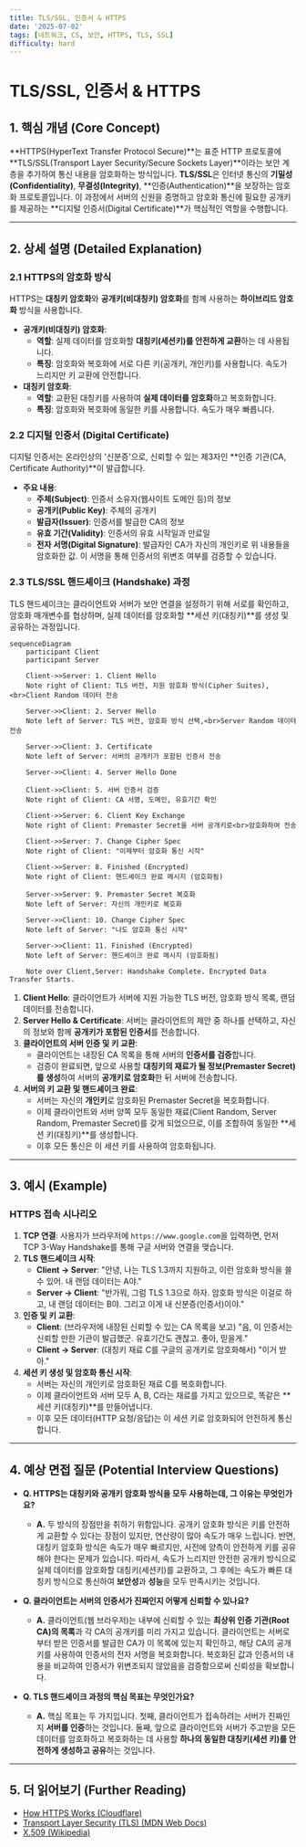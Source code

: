 ```yaml
---
title: TLS/SSL, 인증서 & HTTPS
date: '2025-07-02'
tags: [네트워크, CS, 보안, HTTPS, TLS, SSL]
difficulty: hard
---
```


# TLS/SSL, 인증서 & HTTPS

## 1. 핵심 개념 (Core Concept)

\*\*HTTPS(HyperText Transfer Protocol Secure)\*\*는 표준 HTTP 프로토콜에 \*\*TLS/SSL(Transport Layer Security/Secure Sockets Layer)\*\*이라는 보안 계층을 추가하여 통신 내용을 암호화하는 방식입니다. **TLS/SSL**은 인터넷 통신의 **기밀성(Confidentiality)**, **무결성(Integrity)**, \*\*인증(Authentication)\*\*을 보장하는 암호화 프로토콜입니다. 이 과정에서 서버의 신원을 증명하고 암호화 통신에 필요한 공개키를 제공하는 \*\*디지털 인증서(Digital Certificate)\*\*가 핵심적인 역할을 수행합니다.

______________________________________________________________________

## 2. 상세 설명 (Detailed Explanation)

### 2.1 HTTPS의 암호화 방식

HTTPS는 **대칭키 암호화**와 **공개키(비대칭키) 암호화**를 함께 사용하는 **하이브리드 암호화** 방식을 사용합니다.

- **공개키(비대칭키) 암호화**:
  - **역할**: 실제 데이터를 암호화할 **대칭키(세션키)를 안전하게 교환**하는 데 사용됩니다.
  - **특징**: 암호화와 복호화에 서로 다른 키(공개키, 개인키)를 사용합니다. 속도가 느리지만 키 교환에 안전합니다.
- **대칭키 암호화**:
  - **역할**: 교환된 대칭키를 사용하여 **실제 데이터를 암호화**하고 복호화합니다.
  - **특징**: 암호화와 복호화에 동일한 키를 사용합니다. 속도가 매우 빠릅니다.

### 2.2 디지털 인증서 (Digital Certificate)

디지털 인증서는 온라인상의 '신분증'으로, 신뢰할 수 있는 제3자인 \*\*인증 기관(CA, Certificate Authority)\*\*이 발급합니다.

- **주요 내용**:
  - **주체(Subject)**: 인증서 소유자(웹사이트 도메인 등)의 정보
  - **공개키(Public Key)**: 주체의 공개키
  - **발급자(Issuer)**: 인증서를 발급한 CA의 정보
  - **유효 기간(Validity)**: 인증서의 유효 시작일과 만료일
  - **전자 서명(Digital Signature)**: 발급자인 CA가 자신의 개인키로 위 내용들을 암호화한 값. 이 서명을 통해 인증서의 위변조 여부를 검증할 수 있습니다.

### 2.3 TLS/SSL 핸드셰이크 (Handshake) 과정

TLS 핸드셰이크는 클라이언트와 서버가 보안 연결을 설정하기 위해 서로를 확인하고, 암호화 매개변수를 협상하며, 실제 데이터를 암호화할 \*\*세션 키(대칭키)\*\*를 생성 및 공유하는 과정입니다.

```mermaid
sequenceDiagram
    participant Client
    participant Server

    Client->>Server: 1. Client Hello
    Note right of Client: TLS 버전, 지원 암호화 방식(Cipher Suites),<br>Client Random 데이터 전송

    Server->>Client: 2. Server Hello
    Note left of Server: TLS 버전, 암호화 방식 선택,<br>Server Random 데이터 전송

    Server->>Client: 3. Certificate
    Note left of Server: 서버의 공개키가 포함된 인증서 전송

    Server->>Client: 4. Server Hello Done

    Client->>Client: 5. 서버 인증서 검증
    Note right of Client: CA 서명, 도메인, 유효기간 확인

    Client->>Server: 6. Client Key Exchange
    Note right of Client: Premaster Secret을 서버 공개키로<br>암호화하여 전송

    Client->>Server: 7. Change Cipher Spec
    Note right of Client: "이제부터 암호화 통신 시작"

    Client->>Server: 8. Finished (Encrypted)
    Note right of Client: 핸드셰이크 완료 메시지 (암호화됨)

    Server->>Server: 9. Premaster Secret 복호화
    Note left of Server: 자신의 개인키로 복호화

    Server->>Client: 10. Change Cipher Spec
    Note left of Server: "나도 암호화 통신 시작"

    Server->>Client: 11. Finished (Encrypted)
    Note left of Server: 핸드셰이크 완료 메시지 (암호화됨)

    Note over Client,Server: Handshake Complete. Encrypted Data Transfer Starts.
```

1. **Client Hello**: 클라이언트가 서버에 지원 가능한 TLS 버전, 암호화 방식 목록, 랜덤 데이터를 전송합니다.
1. **Server Hello & Certificate**: 서버는 클라이언트의 제안 중 하나를 선택하고, 자신의 정보와 함께 **공개키가 포함된 인증서**를 전송합니다.
1. **클라이언트의 서버 인증 및 키 교환**:
   - 클라이언트는 내장된 CA 목록을 통해 서버의 **인증서를 검증**합니다.
   - 검증이 완료되면, 앞으로 사용할 **대칭키의 재료가 될 정보(Premaster Secret)를 생성**하여 서버의 **공개키로 암호화**한 뒤 서버에 전송합니다.
1. **서버의 키 교환 및 핸드셰이크 완료**:
   - 서버는 자신의 **개인키**로 암호화된 Premaster Secret을 복호화합니다.
   - 이제 클라이언트와 서버 양쪽 모두 동일한 재료(Client Random, Server Random, Premaster Secret)를 갖게 되었으므로, 이를 조합하여 동일한 \*\*세션 키(대칭키)\*\*를 생성합니다.
   - 이후 모든 통신은 이 세션 키를 사용하여 암호화됩니다.

______________________________________________________________________

## 3. 예시 (Example)

### HTTPS 접속 시나리오

1. **TCP 연결**: 사용자가 브라우저에 `https://www.google.com`을 입력하면, 먼저 TCP 3-Way Handshake를 통해 구글 서버와 연결을 맺습니다.
1. **TLS 핸드셰이크 시작**:
   - **Client -> Server**: "안녕, 나는 TLS 1.3까지 지원하고, 이런 암호화 방식을 쓸 수 있어. 내 랜덤 데이터는 A야."
   - **Server -> Client**: "반가워, 그럼 TLS 1.3으로 하자. 암호화 방식은 이걸로 하고, 내 랜덤 데이터는 B야. 그리고 이게 내 신분증(인증서)이야."
1. **인증 및 키 교환**:
   - **Client**: (브라우저에 내장된 신뢰할 수 있는 CA 목록을 보고) "음, 이 인증서는 신뢰할 만한 기관이 발급했군. 유효기간도 괜찮고. 좋아, 믿을게."
   - **Client -> Server**: (대칭키 재료 C를 구글의 공개키로 암호화해서) "이거 받아."
1. **세션 키 생성 및 암호화 통신 시작**:
   - 서버는 자신의 개인키로 암호화된 재료 C를 복호화합니다.
   - 이제 클라이언트와 서버 모두 A, B, C라는 재료를 가지고 있으므로, 똑같은 \*\*세션 키(대칭키)\*\*를 만들어냅니다.
   - 이후 모든 데이터(HTTP 요청/응답)는 이 세션 키로 암호화되어 안전하게 통신합니다.

______________________________________________________________________

## 4. 예상 면접 질문 (Potential Interview Questions)

- **Q. HTTPS는 대칭키와 공개키 암호화 방식을 모두 사용하는데, 그 이유는 무엇인가요?**

  - **A.** 두 방식의 장점만을 취하기 위함입니다. 공개키 암호화 방식은 키를 안전하게 교환할 수 있다는 장점이 있지만, 연산량이 많아 속도가 매우 느립니다. 반면, 대칭키 암호화 방식은 속도가 매우 빠르지만, 사전에 양측이 안전하게 키를 공유해야 한다는 문제가 있습니다. 따라서, 속도가 느리지만 안전한 공개키 방식으로 실제 데이터를 암호화할 대칭키(세션키)를 교환하고, 그 후에는 속도가 빠른 대칭키 방식으로 통신하여 **보안성**과 **성능**을 모두 만족시키는 것입니다.

- **Q. 클라이언트는 서버의 인증서가 진짜인지 어떻게 신뢰할 수 있나요?**

  - **A.** 클라이언트(웹 브라우저)는 내부에 신뢰할 수 있는 **최상위 인증 기관(Root CA)의 목록**과 각 CA의 공개키를 미리 가지고 있습니다. 클라이언트는 서버로부터 받은 인증서를 발급한 CA가 이 목록에 있는지 확인하고, 해당 CA의 공개키를 사용하여 인증서의 전자 서명을 복호화합니다. 복호화된 값과 인증서의 내용을 비교하여 인증서가 위변조되지 않았음을 검증함으로써 신뢰성을 확보합니다.

- **Q. TLS 핸드셰이크 과정의 핵심 목표는 무엇인가요?**

  - **A.** 핵심 목표는 두 가지입니다. 첫째, 클라이언트가 접속하려는 서버가 진짜인지 **서버를 인증**하는 것입니다. 둘째, 앞으로 클라이언트와 서버가 주고받을 모든 데이터를 암호화하고 복호화하는 데 사용할 **하나의 동일한 대칭키(세션 키)를 안전하게 생성하고 공유**하는 것입니다.

______________________________________________________________________

## 5. 더 읽어보기 (Further Reading)

- [How HTTPS Works (Cloudflare)](https://www.cloudflare.com/learning/ssl/how-does-ssl-work/)
- [Transport Layer Security (TLS) (MDN Web Docs)](https://developer.mozilla.org/en-US/docs/Web/Security/Transport_Layer_Security)
- [X.509 (Wikipedia)](https://en.wikipedia.org/wiki/X.509)
